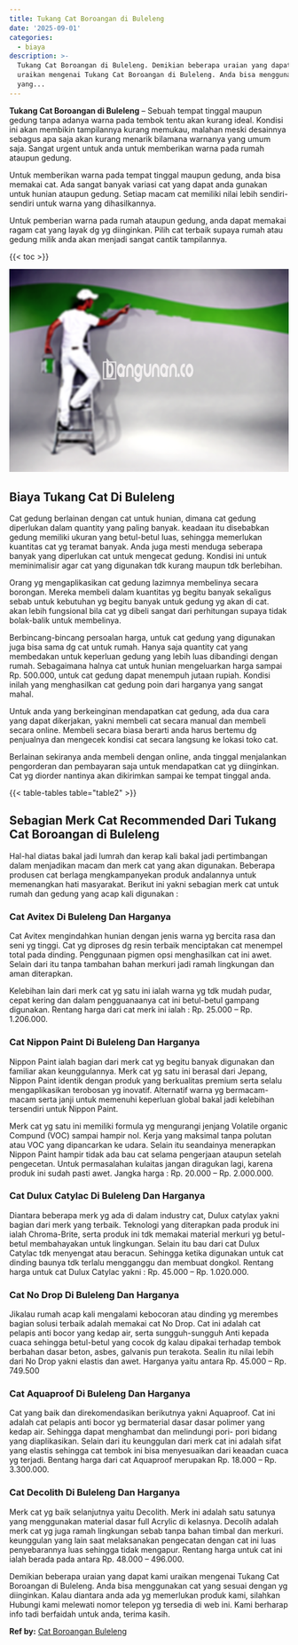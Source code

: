 ```yaml
---
title: Tukang Cat Boroangan di Buleleng
date: '2025-09-01'
categories:
  - biaya
description: >-
  Tukang Cat Boroangan di Buleleng. Demikian beberapa uraian yang dapat kami
  uraikan mengenai Tukang Cat Boroangan di Buleleng. Anda bisa menggunakan cat
  yang...
---
```


**Tukang Cat Boroangan di Buleleng** – Sebuah tempat tinggal maupun gedung tanpa adanya warna pada tembok tentu akan kurang ideal. Kondisi ini akan membikin tampilannya kurang memukau, malahan meski desainnya sebagus apa saja akan kurang menarik bilamana warnanya yang umum saja. Sangat urgent untuk anda untuk memberikan warna pada rumah ataupun gedung.

Untuk memberikan warna pada tempat tinggal maupun gedung, anda bisa memakai cat. Ada sangat banyak variasi cat yang dapat anda gunakan untuk hunian ataupun gedung. Setiap macam cat memiliki nilai lebih sendiri-sendiri untuk warna yang dihasilkannya.

Untuk pemberian warna pada rumah ataupun gedung, anda dapat memakai ragam cat yang layak dg yg diinginkan. Pilih cat terbaik supaya rumah atau gedung milik anda akan menjadi sangat cantik tampilannya.

{{< toc >}}

![Tukang Cat Boroangan di Buleleng](/images/jasa-cat-murah15.png)

## Biaya Tukang Cat Di Buleleng

Cat gedung berlainan dengan cat untuk hunian, dimana cat gedung diperlukan dalam quantity yang paling banyak. keadaan itu disebabkan gedung memiliki ukuran yang betul-betul luas, sehingga memerlukan kuantitas cat yg teramat banyak. Anda juga mesti menduga seberapa banyak yang diperlukan cat untuk mengecat gedung. Kondisi ini untuk meminimalisir agar cat yang digunakan tdk kurang maupun tdk berlebihan.

Orang yg mengaplikasikan cat gedung lazimnya membelinya secara borongan. Mereka membeli dalam kuantitas yg begitu banyak sekaligus sebab untuk kebutuhan yg begitu banyak untuk gedung yg akan di cat. akan lebih fungsional bila cat yg dibeli sangat dari perhitungan supaya tidak bolak-balik untuk membelinya.

Berbincang-bincang persoalan harga, untuk cat gedung yang digunakan juga bisa sama dg cat untuk rumah. Hanya saja quantity cat yang membedakan untuk keperluan gedung yang lebih luas dibandingi dengan rumah. Sebagaimana halnya cat untuk hunian mengeluarkan harga sampai Rp. 500.000, untuk cat gedung dapat menempuh jutaan rupiah. Kondisi inilah yang menghasilkan cat gedung poin dari harganya yang sangat mahal.

Untuk anda yang berkeinginan mendapatkan cat gedung, ada dua cara yang dapat dikerjakan, yakni membeli cat secara manual dan membeli secara online. Membeli secara biasa berarti anda harus bertemu dg penjualnya dan mengecek kondisi cat secara langsung ke lokasi toko cat.

Berlainan sekiranya anda membeli dengan online, anda tinggal menjalankan pengorderan dan pembayaran saja untuk mendapatkan cat yg diinginkan. Cat yg diorder nantinya akan dikirimkan sampai ke tempat tinggal anda.

{{< table-tables table="table2" >}}

## Sebagian Merk Cat Recommended Dari Tukang Cat Boroangan di Buleleng

Hal-hal diatas bakal jadi lumrah dan kerap kali bakal jadi pertimbangan dalam menjadikan macam dan merk cat yang akan digunakan. Beberapa produsen cat berlaga mengkampanyekan produk andalannya untuk memenangkan hati masyarakat. Berikut ini yakni sebagian merk cat untuk rumah dan gedung yang acap kali digunakan :

### Cat Avitex Di Buleleng Dan Harganya

Cat Avitex mengindahkan hunian dengan jenis warna yg bercita rasa dan seni yg tinggi. Cat yg diproses dg resin terbaik menciptakan cat menempel total pada dinding. Penggunaan pigmen opsi menghasilkan cat ini awet. Selain dari itu tanpa tambahan bahan merkuri jadi ramah lingkungan dan aman diterapkan.

Kelebihan lain dari merk cat yg satu ini ialah warna yg tdk mudah pudar, cepat kering dan dalam pengguanaanya cat ini betul-betul gampang digunakan. Rentang harga dari cat merk ini ialah : Rp. 25.000 – Rp. 1.206.000.

### Cat Nippon Paint Di Buleleng Dan Harganya

Nippon Paint ialah bagian dari merk cat yg begitu banyak digunakan dan familiar akan keunggulannya. Merk cat yg satu ini berasal dari Jepang, Nippon Paint identik dengan produk yang berkualitas premium serta selalu mengaplikasikan terobosan yg inovatif. Alternatif warna yg bermacam-macam serta janji untuk memenuhi keperluan global bakal jadi kelebihan tersendiri untuk Nippon Paint.

Merk cat yg satu ini memiliki formula yg mengurangi jenjang Volatile organic Compund (VOC) sampai hampir nol. Kerja yang maksimal tanpa polutan atau VOC yang dipancarkan ke udara. Selain itu seandainya menerapkan Nippon Paint hampir tidak ada bau cat selama pengerjaan ataupun setelah pengecetan. Untuk permasalahan kulaitas jangan diragukan lagi, karena produk ini sudah pasti awet. Jangka harga : Rp. 20.000 – Rp. 2.000.000.

### Cat Dulux Catylac Di Buleleng Dan Harganya

Diantara beberapa merk yg ada di dalam industry cat, Dulux catylax yakni bagian dari merk yang terbaik. Teknologi yang diterapkan pada produk ini ialah Chroma-Brite, serta produk ini tdk memakai material merkuri yg betul-betul membahayakan untuk lingkungan. Selain itu bau dari cat Dulux Catylac tdk menyengat atau beracun. Sehingga ketika digunakan untuk cat dinding baunya tdk terlalu mengganggu dan membuat dongkol. Rentang harga untuk cat Dulux Catylac yakni : Rp. 45.000 – Rp. 1.020.000.

### Cat No Drop Di Buleleng Dan Harganya

Jikalau rumah acap kali mengalami kebocoran atau dinding yg merembes bagian solusi terbaik adalah memakai cat No Drop. Cat ini adalah cat pelapis anti bocor yang kedap air, serta sungguh-sungguh Anti kepada cuaca sehingga betul-betul yang cocok dg kalau dipakai terhadap tembok berbahan dasar beton, asbes, galvanis pun terakota. Sealin itu nilai lebih dari No Drop yakni elastis dan awet. Harganya yaitu antara Rp. 45.000 – Rp. 749.500

### Cat Aquaproof Di Buleleng Dan Harganya

Cat yang baik dan direkomendasikan berikutnya yakni Aquaproof. Cat ini adalah cat pelapis anti bocor yg bermaterial dasar dasar polimer yang kedap air. Sehingga dapat menghambat dan melindungi pori- pori bidang yang diaplikasikan. Selain dari itu keunggulan dari merk cat ini adalah sifat yang elastis sehingga cat tembok ini bisa menyesuaikan dari keaadan cuaca yg terjadi. Bentang harga dari cat Aquaproof merupakan Rp. 18.000 – Rp. 3.300.000.

### Cat Decolith Di Buleleng Dan Harganya

Merk cat yg baik selanjutnya yaitu Decolith. Merk ini adalah satu satunya yang menggunakan material dasar full Acrylic di kelasnya. Decolih adalah merk cat yg juga ramah lingkungan sebab tanpa bahan timbal dan merkuri. keunggulan yang lain saat melaksanakan pengecatan dengan cat ini luas penyebarannya luas sehingga tidak mengapur. Rentang harga untuk cat ini ialah berada pada antara Rp. 48.000 – 496.000.

Demikian beberapa uraian yang dapat kami uraikan mengenai Tukang Cat Boroangan di Buleleng. Anda bisa menggunakan cat yang sesuai dengan yg diinginkan. Kalau diantara anda ada yg memerlukan produk kami, silahkan Hubungi kami melewati nomor telepon yg tersedia di web ini. Kami berharap info tadi berfaidah untuk anda, terima kasih.

**Ref by:** [Cat Boroangan Buleleng](https://id.wikipedia.org/wiki/Cat)
